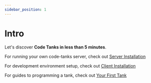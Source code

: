 ```yaml
---
sidebar_position: 1
---
```


# Intro

Let's discover **Code Tanks in less than 5 minutes**.

For running your own code-tanks server, check out [Server Installation](tutorial-setup/server-installation.md)

For development environment setup, check out [Client Installation](tutorial-setup/client-installation.md)

For guides to programming a tank, check out [Your First Tank](tutorial-basics/your-first-tank.md)
